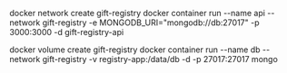 docker network create gift-registry
docker container run --name api --network gift-registry -e MONGODB_URI="mongodb://db:27017" -p 3000:3000 -d gift-registry-api

docker volume create gift-registry
docker container run --name db --network gift-registry -v registry-app:/data/db -d -p 27017:27017  mongo